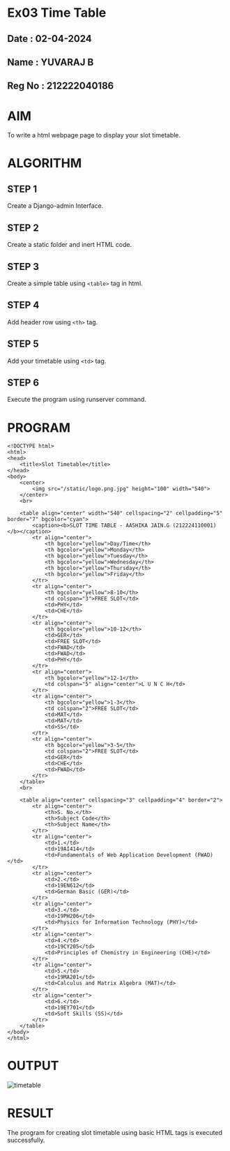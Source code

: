 # Ex03 Time Table
## Date : 02-04-2024
## Name : YUVARAJ B
## Reg No : 212222040186

# AIM
To write a html webpage page to display your slot timetable.

# ALGORITHM

## STEP 1
Create a Django-admin Interface.

## STEP 2
Create a static folder and inert HTML code.

## STEP 3
Create a simple table using `<table>` tag in html.

## STEP 4
Add header row using `<th>` tag.

## STEP 5
Add your timetable using `<td>` tag.

## STEP 6
Execute the program using runserver command.

# PROGRAM
```
<!DOCTYPE html>
<html>
<head>
    <title>Slot Timetable</title>
</head>
<body>
    <center>
        <img src="/static/logo.png.jpg" height="100" width="540">
    </center>
    <br>

    <table align="center" width="540" cellspacing="2" cellpadding="5" border="7" bgcolor="cyan">
        <caption><b>SLOT TIME TABLE - AASHIKA JAIN.G (212224110001)</b></caption>
        <tr align="center">
            <th bgcolor="yellow">Day/Time</th>
            <th bgcolor="yellow">Monday</th>
            <th bgcolor="yellow">Tuesday</th>
            <th bgcolor="yellow">Wednesday</th>
            <th bgcolor="yellow">Thursday</th>
            <th bgcolor="yellow">Friday</th>
        </tr>
        <tr align="center">
            <th bgcolor="yellow">8-10</th>
            <td colspan="3">FREE SLOT</td>
            <td>PHY</td>
            <td>CHE</td>
        </tr>
        <tr align="center">
            <th bgcolor="yellow">10-12</th>
            <td>GER</td>
            <td>FREE SLOT</td>
            <td>FWAD</td>
            <td>FWAD</td>
            <td>PHY</td>
        </tr>
        <tr align="center">
            <th bgcolor="yellow">12-1</th>
            <td colspan="5" align="center">L U N C H</td>
        </tr>
        <tr align="center">
            <th bgcolor="yellow">1-3</th>
            <td colspan="2">FREE SLOT</td>
            <td>MAT</td>
            <td>MAT</td>
            <td>SS</td>
        </tr>
        <tr align="center">
            <th bgcolor="yellow">3-5</th>
            <td colspan="2">FREE SLOT</td>
            <td>GER</td>
            <td>CHE</td>
            <td>FWAD</td>
        </tr>
    </table>
    <br>

    <table align="center" cellspacing="3" cellpadding="4" border="2">
        <tr align="center">
            <th>S. No.</th>
            <th>Subject Code</th>
            <th>Subject Name</th>
        </tr>
        <tr align="center">
            <td>1.</td>
            <td>19AI414</td>
            <td>Fundamentals of Web Application Development (FWAD)</td>
        </tr>
        <tr align="center">
            <td>2.</td>
            <td>19EN612</td>
            <td>German Basic (GER)</td>
        </tr>
        <tr align="center">
            <td>3.</td>
            <td>19PH206</td>
            <td>Physics for Information Technology (PHY)</td>
        </tr>
        <tr align="center">
            <td>4.</td>
            <td>19CY205</td>
            <td>Principles of Chemistry in Engineering (CHE)</td>
        </tr>
        <tr align="center">
            <td>5.</td>
            <td>19MA201</td>
            <td>Calculus and Matrix Algebra (MAT)</td>
        </tr>
        <tr align="center">
            <td>6.</td>
            <td>19EY701</td>
            <td>Soft Skills (SS)</td>
        </tr>
    </table>
</body>
</html>
```
# OUTPUT

![timetable](https://github.com/user-attachments/assets/7a49ec80-f368-434e-91e9-0a3d50278cd0)

# RESULT
The program for creating slot timetable using basic HTML tags is executed successfully.
